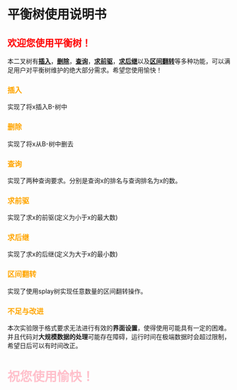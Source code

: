 # 平衡树使用说明书
## <font color=red>欢迎您使用平衡树！</font>
本二叉树有[**插入**](#jump1)，[**删除**](#jump2)，[**查询**](#jump3)，[**求前驱**](#jump4)，[**求后继**](#jump5)以及[**区间翻转**](#jump6)等多种功能，可以满足用户对平衡树维护的绝大部分需求。希望您使用愉快！
### <span id="jump1"><font color=orange>插入</font></span>
实现了将x插入B-树中
### <span id="jump2"><font color=orange>删除</font></span>
实现了将x从B-树中删去
### <span id="jump3"><font color=orange>查询</font></span>
实现了两种查询要求。分别是查询x的排名与查询排名为x的数。
### <span id="jump4"><font color=orange>求前驱</font></span>
实现了求x的前驱(定义为小于x的最大数)
### <span id="jump5"><font color=orange>求后继</font></span>
实现了求x的后继(定义为大于x的最小数)
### <span id="jump6"><font color=orange>区间翻转</font></span>
实现了使用splay树实现任意数量的区间翻转操作。
### <font color=orange>不足与改进</font>
本次实验限于格式要求无法进行有效的**界面设置**，使得使用可能具有一定的困难。并且代码对**大规模数据的处理**可能存在障碍，运行时间在极端数据时会超过限制，希望日后可以有时间改正。
# <font color=pink>祝您使用愉快！</font>